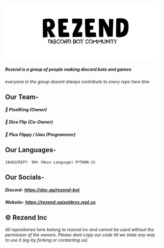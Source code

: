 ![Banner](https://raw.githubusercontent.com/RezendBot/.github/main/blackbanner.png)
##### Rezend is a group of people making discord bots and games
_everyone in the group doesnt always contribute to every repo here btw_

## Our Team-
##### 🔹 PixelKing (Owner)
##### 🔹 Dice Flip (Co-Owner)
##### 🔹 Plus Flippy / Uwu (Programmer) 

## Our Languages-
``JAVASCRIPT- 99% (Main Language)
PYTHON-1%``
## Our Socials-
##### Discord- https://dsc.gg/rezend-bot
##### Website- https://rezend.xpixeldevx.repl.co

## © Rezend Inc
_All repositories here belong to rezend inc and cannot be used without the permisson of the owners._
_Please dont copy our code till we state any way to use it (eg-by forking or contacting us)._



